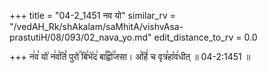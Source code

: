 +++
title = "04-2_1451 नव यो"
similar_rv = "/vedAH_Rk/shAkalam/saMhitA/vishvAsa-prastutiH/08/093/02_nava_yo.md"
edit_distance_to_rv = 0.0

+++
न꣢व꣣ यो꣡ न꣢व꣣तिं꣡ पुरो꣢꣯ बि꣣भे꣡द꣢ बा꣣꣬ह्वो꣢꣯जसा। अ꣡हिं꣢ च वृत्र꣣हा꣡व꣢धीत् ॥ 04-2:1451 ॥

<div class="js_include " url="/vedAH_Rk/shAkalam/saMhitA/vishvAsa-prastutiH/08/093/02_nava_yo.md"  newLevelForH1="2" title="विश्वास-शाकल-प्रस्तुतिः"  > </div>